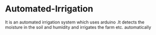 # Automated-Irrigation
It is an automated irrigation system which uses arduino .It detects the moisture in the soil and humidity and irrigates the farm etc. automatically
